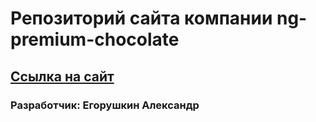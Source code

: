 # Репозиторий сайта компании ng-premium-chocolate
## [Ссылка на сайт](https://ng-premium-chocolate.firebaseapp.com/)
### Разработчик: Егорушкин Александр
